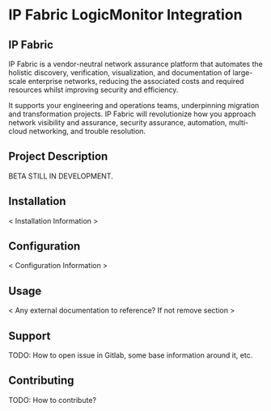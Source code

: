 # IP Fabric LogicMonitor Integration

## IP Fabric

IP Fabric is a vendor-neutral network assurance platform that automates the 
holistic discovery, verification, visualization, and documentation of 
large-scale enterprise networks, reducing the associated costs and required 
resources whilst improving security and efficiency.

It supports your engineering and operations teams, underpinning migration and 
transformation projects. IP Fabric will revolutionize how you approach network 
visibility and assurance, security assurance, automation, multi-cloud 
networking, and trouble resolution.

## Project Description

BETA STILL IN DEVELOPMENT.

## Installation

< Installation Information >

## Configuration

< Configuration Information >

## Usage

< Any external documentation to reference? If not remove section >

## Support

TODO: How to open issue in Gitlab, some base information around it, etc.

## Contributing

TODO: How to contribute?
